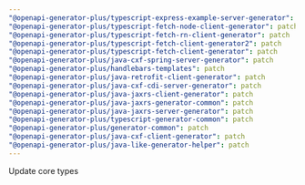 ```yaml
---
"@openapi-generator-plus/typescript-express-example-server-generator": patch
"@openapi-generator-plus/typescript-fetch-node-client-generator": patch
"@openapi-generator-plus/typescript-fetch-rn-client-generator": patch
"@openapi-generator-plus/typescript-fetch-client-generator2": patch
"@openapi-generator-plus/typescript-fetch-client-generator": patch
"@openapi-generator-plus/java-cxf-spring-server-generator": patch
"@openapi-generator-plus/handlebars-templates": patch
"@openapi-generator-plus/java-retrofit-client-generator": patch
"@openapi-generator-plus/java-cxf-cdi-server-generator": patch
"@openapi-generator-plus/java-jaxrs-client-generator": patch
"@openapi-generator-plus/java-jaxrs-generator-common": patch
"@openapi-generator-plus/java-jaxrs-server-generator": patch
"@openapi-generator-plus/typescript-generator-common": patch
"@openapi-generator-plus/generator-common": patch
"@openapi-generator-plus/java-cxf-client-generator": patch
"@openapi-generator-plus/java-like-generator-helper": patch
---
```


Update core types
